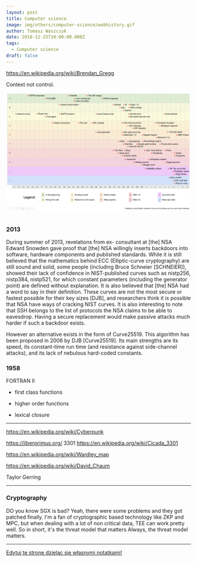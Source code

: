 ```yaml
---
layout: post
title: Computer science
image: img/others/computer-science/webhistory.gif
author: Tomasz Waszczyk
date: 2018-12-25T10:00:00.000Z
tags:
  - Computer science
draft: false
---
```


https://en.wikipedia.org/wiki/Brendan_Gregg

Context not control.

<img src="./img/others/computer-science/webhistory.gif"><br><br>

### 2013

During summer of 2013, revelations from ex-
consultant at [the] NSA Edward Snowden gave proof that [the] NSA willingly inserts backdoors
into software, hardware components and published standards. While it is still
believed that the mathematics behind ECC (Elliptic-curve cryptography) are still sound and solid,
some people (including Bruce Schneier [SCHNEIER]), showed their lack of confidence
in NIST-published curves such as nistp256, nistp384, nistp521, for which constant
parameters (including the generator point) are defined without explanation. It
is also believed that [the] NSA had a word to say in their definition. These curves
are not the most secure or fastest possible for their key sizes [DJB], and
researchers think it is possible that NSA have ways of cracking NIST curves.
It is also interesting to note that SSH belongs to the list of protocols the NSA
claims to be able to eavesdrop. Having a secure replacement would make passive
attacks much harder if such a backdoor exists.

However an alternative exists in the form of Curve25519. This algorithm has been
proposed in 2006 by DJB [Curve25519]. Its main strengths are its speed, its
constant-time run time (and resistance against side-channel attacks), and its
lack of nebulous hard-coded constants.

### 1958

FORTRAN II

- first class functions

- higher order functions

- lexical closure

---

https://en.wikipedia.org/wiki/Cyberpunk

https://liberprimus.org/ 3301 https://en.wikipedia.org/wiki/Cicada_3301

https://en.wikipedia.org/wiki/Wardley_map

https://en.wikipedia.org/wiki/David_Chaum

Taylor Gerring

---

### Cryptography

DO you know SGX is bad?
Yeah, there were some problems and they got patched finally. I'm a fan of cryptographic based technology like ZKP and MPC, but when dealing with a lot of non critical data, TEE can work pretty well. So in short, it's the threat model that matters 
Always, the threat model matters.

---

<a href="https://github.com/TomaszWaszczyk/historia.waszczyk.com/edit/master/src/content/computer-science.md" target="_blank">Edytuj tę stronę dzieląc się własnymi notatkami!</a>
